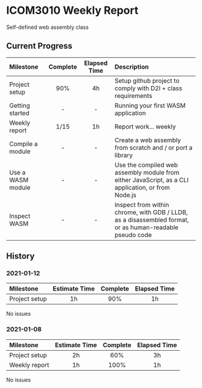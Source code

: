 # ICOM3010 Weekly Report
Self-defined web assembly class

## Current Progress
| Milestone         | Complete | Elapsed Time  | Description
| :-------------    | :------: | :-----------: | :----------
| Project setup     | 90%      | 4h            | Setup github project to comply with D2l + class requirements
| Getting started   | -        | -             | Running your first WASM application
| Weekly report     | 1/15     | 1h            | Report work... weekly
| Compile a module  | -        | -             | Create a web assembly from scratch and / or port a library
| Use a WASM module | -        | -             | Use the compiled web assembly module from either JavaScript, as a CLI application, or from Node.js
| Inspect WASM      | -        | -             | Inspect from within chrome, with GDB / LLDB, as a disassembled format, or as human-readable pseudo code

## History
### 2021-01-12
| Milestone         | Estimate Time | Complete | Elapsed Time  
| :---------------- | :-----------: | :------: | :----------:
| Project setup     | 1h            | 90%      | 1h

No issues

### 2021-01-08
| Milestone         | Estimate Time | Complete | Elapsed Time  
| :---------------- | :-----------: | :------: | :----------:
| Project setup     | 2h            | 60%      | 3h
| Weekly report     | 1h            | 100%     | 1h            

No issues
